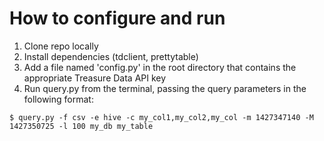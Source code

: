 # How to configure and run

1. Clone repo locally
2. Install dependencies (tdclient, prettytable) 
3. Add a file named 'config.py' in the root directory that contains the appropriate Treasure Data API key
4. Run query.py from the terminal, passing the query parameters in the following format:
```
$ query.py -f csv -e hive -c my_col1,my_col2,my_col -m 1427347140 -M 1427350725 -l 100 my_db my_table
```
